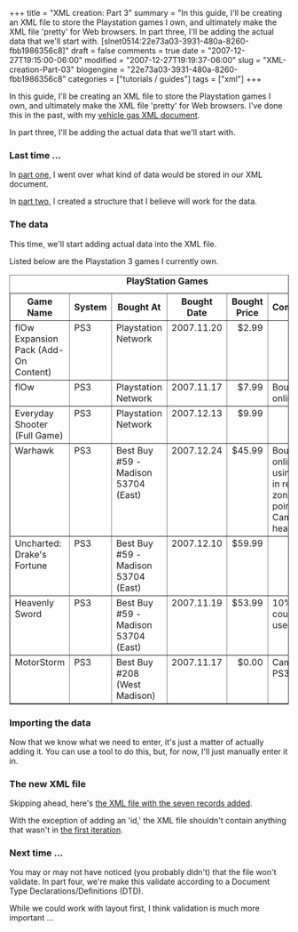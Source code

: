 +++
title = "XML creation: Part 3"
summary = "In this guide, I'll be creating an XML file to store the Playstation games I own, and ultimately make the XML file 'pretty' for Web browsers. In part three, I'll be adding the actual data that we'll start with. [slnet0514:22e73a03-3931-480a-8260-fbb1986356c8]"
draft = false
comments = true
date = "2007-12-27T19:15:00-06:00"
modified = "2007-12-27T19:19:37-06:00"
slug = "XML-creation-Part-03"
blogengine = "22e73a03-3931-480a-8260-fbb1986356c8"
categories = ["tutorials / guides"]
tags = ["xml"]
+++

<p>
In this guide, I&#39;ll be creating an XML file to store the Playstation games I own, and ultimately make the XML file &#39;pretty&#39; for Web browsers. I&#39;ve done this in the past, with my <a href="http://jamesrskemp.net/vehicle_gas.xml" target="_blank">vehicle gas XML document</a>. 
</p>
<div class="note">
<p>
In part three, I&#39;ll be adding the actual data that we&#39;ll start with. 
</p>
</div>
<h3>Last time ...</h3>
<p>
In <a href="/words/post/XML-creation-Part-01.aspx">part one</a>, I went over what kind of data would be stored in our XML document. 
</p>
<p>
In <a href="/words/post/XML-creation-Part-02.aspx">part two</a>, I created a structure that I believe will work for the data. 
</p>
<h3>The data</h3>
<p>
This time, we&#39;ll start adding actual data into the XML file. 
</p>
<p>
Listed below are the Playstation 3 games I currently own. 
</p>
<p>
<table border="1" cellspacing="0" style="background-color: #fff">
	<caption><strong>PlayStation Games</strong></caption>
	<thead>
		<tr>
			<th>Game Name</th><th>System</th><th>Bought At</th><th>Bought Date</th><th>Bought Price</th><th>Comments</th>
		</tr>
	</thead>
	<tbody>
		<tr valign="top">
			<td>flOw Expansion Pack (Add-On Content)</td>
			<td>PS3</td>
			<td>Playstation Network</td>
			<td>2007.11.20</td>
			<td align="right">$2.99</td>
			<td>&nbsp;</td>
		</tr>
		<tr valign="top">
			<td>flOw</td>
			<td>PS3</td>
			<td>Playstation Network</td>
			<td>2007.11.17</td>
			<td align="right">$7.99</td>
			<td>Bought online.</td>
		</tr>
		<tr valign="top">
			<td>Everyday Shooter (Full Game)</td>
			<td>PS3</td>
			<td>Playstation Network</td>
			<td>2007.12.13</td>
			<td align="right">$9.99</td>
			<td>&nbsp;</td>
		</tr>
		<tr valign="top">
			<td>Warhawk</td>
			<td>PS3</td>
			<td>Best Buy #59 - Madison 53704 (East)</td>
			<td>2007.12.24</td>
			<td align="right">$45.99</td>
			<td>Bought online, using $15 in reward zone points. Came with headset.</td>
		</tr>
		<tr valign="top">
			<td>Uncharted: Drake&#39;s Fortune</td>
			<td>PS3</td>
			<td>Best Buy #59 - Madison 53704 (East)</td>
			<td>2007.12.10</td>
			<td align="right">$59.99</td>
			<td>&nbsp;</td>
		</tr>
		<tr valign="top">
			<td>Heavenly Sword</td>
			<td>PS3</td>
			<td>Best Buy #59 - Madison 53704 (East)</td>
			<td>2007.11.19</td>
			<td align="right">$53.99</td>
			<td>10% off coupon used</td>
		</tr>
		<tr valign="top">
			<td>MotorStorm</td>
			<td>PS3</td>
			<td>Best Buy #208 (West Madison)</td>
			<td>2007.11.17</td>
			<td align="right">$0.00</td>
			<td>Came with PS3.</td>
		</tr>
	</tbody>
	<tfoot>
	</tfoot>
</table>
</p>
<h3>Importing the data</h3>
<p>
Now that we know what we need to enter, it&#39;s just a matter of actually adding it. You can use a tool to do this, but, for now, I&#39;ll just manually enter it in. 
</p>
<h3>The new XML file</h3>
<p>
Skipping ahead, here&#39;s <a href="/files/xml_creation/part3.xml" target="_blank">the XML file with the seven records added</a>. 
</p>
<p>
With the exception of adding an &#39;id,&#39; the XML file shouldn&#39;t contain anything that wasn&#39;t in <a href="/files/xml_creation/part2.xml" target="_blank">the first iteration</a>. 
</p>
<h3>Next time ...</h3>
<p>
You may or may not have noticed (you probably didn&#39;t) that the file won&#39;t validate. In part four, we&#39;re make this validate according to a Document Type Declarations/Definitions (DTD). 
</p>
<p>
While we could work with layout first, I think validation is much more important ... 
</p>

